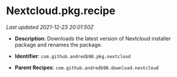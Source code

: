 # Nextcloud.pkg.recipe

_Last updated 2021-12-23 20:01:50Z_

- **Description**: Downloads the latest version of Nextcloud installer package and renames the package.

- **Identifier**: `com.github.andredb90.pkg.nextcloud`

- **Parent Recipes**: `com.github.andredb90.download.nextcloud`
